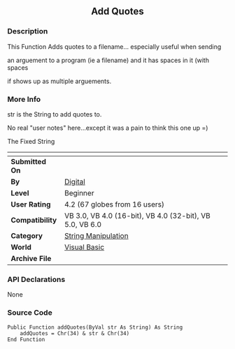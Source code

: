 ﻿<div align="center">

## Add Quotes


</div>

### Description

This Function Adds quotes to a filename... especially useful when sending

an arguement to a program (ie a filename) and it has spaces in it (with spaces

if shows up as multiple arguements.
 
### More Info
 
str is the String to add quotes to.

No real "user notes" here...except it was a pain to think this one up =)

The Fixed String


<span>             |<span>
---                |---
**Submitted On**   |
**By**             |[Digital](https://github.com/Planet-Source-Code/PSCIndex/blob/master/ByAuthor/digital.md)
**Level**          |Beginner
**User Rating**    |4.2 (67 globes from 16 users)
**Compatibility**  |VB 3\.0, VB 4\.0 \(16\-bit\), VB 4\.0 \(32\-bit\), VB 5\.0, VB 6\.0
**Category**       |[String Manipulation](https://github.com/Planet-Source-Code/PSCIndex/blob/master/ByCategory/string-manipulation__1-5.md)
**World**          |[Visual Basic](https://github.com/Planet-Source-Code/PSCIndex/blob/master/ByWorld/visual-basic.md)
**Archive File**   |[](https://github.com/Planet-Source-Code/digital-add-quotes__1-1574/archive/master.zip)

### API Declarations

None


### Source Code

```
Public Function addQuotes(ByVal str As String) As String
    addQuotes = Chr(34) & str & Chr(34)
End Function
```

